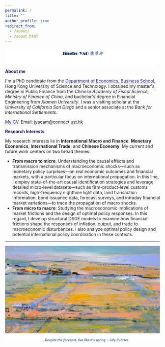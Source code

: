 ```yaml
---
permalink: /
title: ""
author_profile: true
redirect_from: 
  - /about/
  - /about.html
---
```


<p>    
<img  align="center" src="/images/jingbochinese.png" />
</p>





**<font color="MidnightBlue"> About me </font>**

I'm a PhD candidate from the <a href="https://econ.hkust.edu.hk/homepage" style="color: MidnightBlue;">Department of Economics</a>, <a href="https://bm.hkust.edu.hk/" style="color: MidnightBlue;">Business School</a>, Hong Kong University of Science and Technology. I obtained my master's degree in Public Finance from the *Chinese Academy of Fiscal Science, Ministry of Finance of China*, and bachelor's degree in Financial Engineering from *Xiamen University*. I was a visiting scholar at the *University of California San Diego* and a senior associate at the *Bank for International Settlements*.
  


<a href="https://www.dropbox.com/scl/fi/aldk7o42jgh8niid45dsx/CV_JingboYAO_2025Oct.pdf?rlkey=a63s4rry626m2q5rolnubusf9&st=ivrvq1zr&dl=0" style="color: MidnightBlue;">My CV</a>. 
Email: jyaoam@connect.ust.hk


**<font color="MidnightBlue"> Research Interests </font>**

My research interests lie in **International Macro and Finance**, **Monetary Economics**, **International Trade**, and **Chinese Economy**. My current and future work centers on two broad themes: 
+ **From macro to micro**: Understanding the causal effects and transmission mechanisms of macroeconomic shocks—such as monetary policy surprises—on real economic outcomes and financial markets, with a particular focus on international propagation. In this line, I employ state-of-the-art causal identification strategies and leverage detailed micro-level datasets—such as firm-product-level customs records, high-frequency nighttime light data, land transaction information, bond issuance data, forecast surveys, and intraday financial market variations—to trace the propagation of macro shocks.
+ **From micro to macro**: Studying the macroeconomic implications of market frictions and the design of optimal policy responses.  In this regard, I develop structural DSGE models to examine how financial frictions shape the responses of inflation, output, and trade to macroeconomic disturbances. I also analyze optimal policy design and potential international policy coordination in these contexts.








---


<p>    
<img  align="left" src="/images/background.jpg" />
</p>

<p>    
<img  align="left" src="/images/saying.png" />
</p>
















